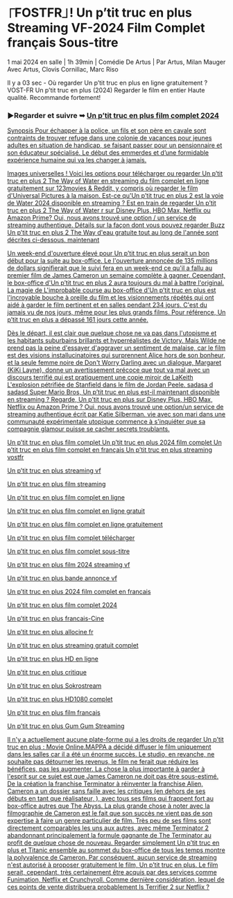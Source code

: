 # ⎾FOSTFR⏌!  Un p’tit truc en plus Streaming VF-2024 Film Complet français Sous-titre

1 mai 2024 en salle | 1h 39min | Comédie
De Artus | Par Artus, Milan Mauger
Avec Artus, Clovis Cornillac, Marc Riso

Il y a 03 sec - Où regarder Un p’tit truc en plus en ligne gratuitement ? VOST-FR Un p’tit truc en plus (2024) Regarder le film en entier
Haute qualité. Recommande fortement!


### ▶Regarder et suivre ➥ <a href="https://t.co/BlcmoHTbpK" rel="nofollow">Un p’tit truc en plus film complet 2024</p>

Synopsis
Pour échapper à la police, un fils et son père en cavale sont contraints de trouver refuge dans une colonie de vacances pour jeunes adultes en situation de handicap, se faisant passer pour un pensionnaire et son éducateur spécialisé. Le début des emmerdes et d’une formidable expérience humaine qui va les changer à jamais.



Images universelles ! Voici les options pour télécharger ou regarder Un p’tit truc en plus 2 The Way of Water en streaming du film complet
en ligne gratuitement sur 123movies & Reddit, y compris où regarder le film d'Universal Pictures à la maison. Est-ce qu'Un p’tit truc en plus 2 est la voie
de Water 2024 disponible en streaming ? Est en train de regarder Un p’tit truc en plus 2 The Way of Water r sur Disney Plus, HBO Max, Netflix ou Amazon
Prime? Oui, nous avons trouvé une option / un service de streaming authentique. Détails sur la façon dont vous pouvez regarder Buzz Un p’tit truc en plus 2 The Way
d'eau gratuite tout au long de l'année sont décrites ci-dessous. maintenant

Un week-end d'ouverture élevé pour Un p’tit truc en plus serait un bon début pour la suite au box-office. Le
l'ouverture annoncée de 135 millions de dollars signifierait que le suivi fera en un week-end ce qu'il a fallu au premier film de James Cameron un
semaine complète à gagner. Cependant, le box-office d'Un p’tit truc en plus 2 aura toujours du mal à battre l'original. La magie de
L'improbable course au box-office d'Un p’tit truc en plus est l'incroyable bouche à oreille du film et les visionnements répétés qui ont aidé à garder le
film pertinent et en salles pendant 234 jours. C'est du jamais vu de nos jours, même pour les plus grands films. Pour référence,
Un p’tit truc en plus a dépassé 161 jours cette année.

Dès le départ, il est clair que quelque chose ne va pas dans l'utopisme et les habitants suburbains brillants et hyperréalistes de Victory.
Mais Wilde ne prend pas la peine d'essayer d'aggraver un sentiment de malaise, car le film est des visions installucinatoires qui surprennent
Alice hors de son bonheur, et la seule femme noire de Don't Worry Darling avec un dialogue, Margaret (KiKi Layne), donne un
avertissement précoce que tout va mal avec un discours terrifié qui est pratiquement une copie miroir de LaKeith
L'explosion pétrifiée de Stanfield dans le film de Jordan Peele. sadasa d sadasd
Super Mario Bros, Un p’tit truc en plus est-il maintenant disponible en streaming ? Regarde, Un p’tit truc en plus sur Disney Plus, HBO Max,
Netflix ou Amazon Prime ? Oui, nous avons trouvé une option/un service de streaming authentique écrit par Katie Silberman. vie
avec son mari dans une communauté expérimentale utopique commence à s'inquiéter que sa compagnie glamour puisse se cacher
secrets troublants.

Un p’tit truc en plus film complet
Un p’tit truc en plus 2024 film complet
Un p’tit truc en plus film complet en français
Un p’tit truc en plus streaming vostfr

Un p’tit truc en plus streaming vf

Un p’tit truc en plus film streaming

Un p’tit truc en plus film complet en ligne

Un p’tit truc en plus film complet en ligne gratuit

Un p’tit truc en plus film complet en ligne gratuitement

Un p’tit truc en plus film complet télécharger

Un p’tit truc en plus film complet sous-titre

Un p’tit truc en plus film 2024 streaming vf

Un p’tit truc en plus bande annonce vf

Un p’tit truc en plus 2024 film complet en francais

Un p’tit truc en plus film complet 2024

Un p’tit truc en plus francais-Cine

Un p’tit truc en plus allocine fr

Un p’tit truc en plus streaming gratuit complet

Un p’tit truc en plus HD en ligne

Un p’tit truc en plus critique

Un p’tit truc en plus Sokrostream

Un p’tit truc en plus HD1080 complet

Un p’tit truc en plus film francais

Un p’tit truc en plus Gum Gum Streaming

Il n'y a actuellement aucune plate-forme qui a les droits de regarder Un p’tit truc en plus :  Movie Online.MAPPA a décidé
diffuser le film uniquement dans les salles car il a été un énorme succès. Le studio, en revanche, ne souhaite pas
détourner les revenus, le film ne ferait que réduire les bénéfices, pas les augmenter.
La chose la plus importante à garder à l'esprit sur ce sujet est que James Cameron ne doit pas être sous-estimé. De la création
la franchise Terminator à réinventer la franchise Alien, Cameron a un dossier sans faille avec les critiques (en dehors de
ses débuts en tant que réalisateur, ), avec tous ses films qui frappent fort au box-office autres que The Abyss.
La plus grande chose à noter avec la filmographie de Cameron est le fait que son succès ne vient pas de son expertise à
faire un genre particulier de film. Très peu de ses films sont directement comparables les uns aux autres, avec même Terminator
2 abandonnant principalement la formule gagnante de The Terminator au profit de quelque chose de nouveau. Regarder simplement Un p’tit truc en plus
et Titanic ensemble au sommet du box-office de tous les temps montre la polyvalence de Cameron.
Par conséquent, aucun service de streaming n'est autorisé à proposer gratuitement le film, Un p’tit truc en plus. Le film serait,
cependant, très certainement être acquis par des services comme Funimation, Netflix et Crunchyroll. Comme dernière considération,
lequel de ces points de vente distribuera probablement Is Terrifier
2 sur Netflix ?

